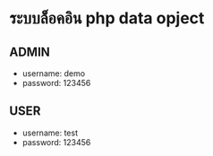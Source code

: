 # ระบบล็อคอิน php data opject

## ADMIN
- username: demo
- password: 123456

## USER
- username: test
- password: 123456
